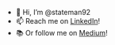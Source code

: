 - 👋 Hi, I’m @stateman92
- 📫 Reach me on [LinkedIn](https://www.linkedin.com/in/stateman92/)!
- 📚 Or follow me on [Medium](https://medium.com/@kristof98)!
